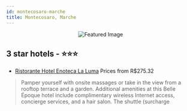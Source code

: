 ```yaml
---
id: montecosaro-marche
title: Montecosaro, Marche
---
```


<center><img src="https://i.travelapi.com/hotels/11000000/10250000/10244900/10244835/fd8ea2af_z.jpg" alt="Featured Image" /></center>


##  3 star hotels - ⭐️⭐️⭐️

-    [Ristorante Hotel Enoteca La Luma](https://us.hurb.com/hotels/montecosaro/ristorante-hotel-enoteca-la-luma-JNP-JP272563?cmp=18055) Prices from R$275.32
   > Pamper yourself with onsite massages or take in the view from a rooftop terrace and a garden. Additional amenities at this Belle Époque hotel include complimentary wireless Internet access, concierge services, and a hair salon. The shuttle (surcharge
